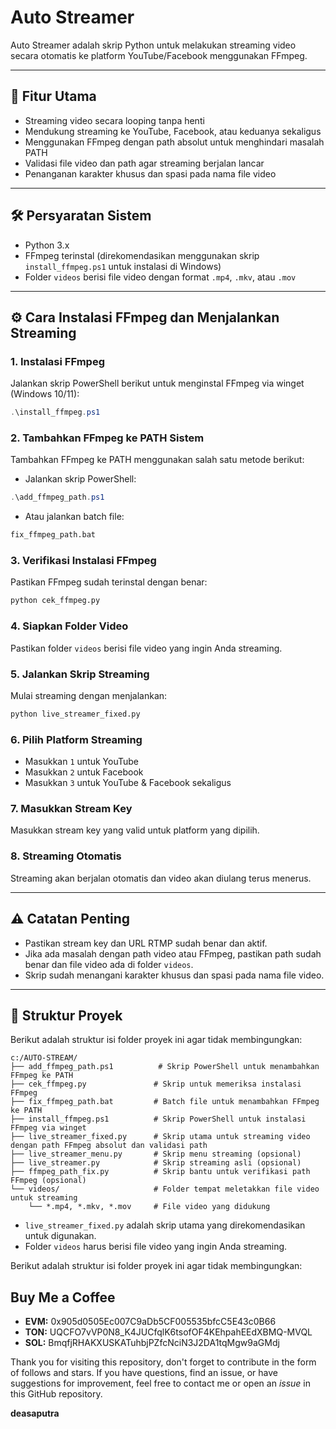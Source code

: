 # Auto Streamer

Auto Streamer adalah skrip Python untuk melakukan streaming video secara otomatis ke platform YouTube/Facebook menggunakan FFmpeg.

---

## 🚀 Fitur Utama
- Streaming video secara looping tanpa henti
- Mendukung streaming ke YouTube, Facebook, atau keduanya sekaligus
- Menggunakan FFmpeg dengan path absolut untuk menghindari masalah PATH
- Validasi file video dan path agar streaming berjalan lancar
- Penanganan karakter khusus dan spasi pada nama file video

---

## 🛠️ Persyaratan Sistem
- Python 3.x
- FFmpeg terinstal (direkomendasikan menggunakan skrip `install_ffmpeg.ps1` untuk instalasi di Windows)
- Folder `videos` berisi file video dengan format `.mp4`, `.mkv`, atau `.mov`

---

## ⚙️ Cara Instalasi FFmpeg dan Menjalankan Streaming

### 1. Instalasi FFmpeg
Jalankan skrip PowerShell berikut untuk menginstal FFmpeg via winget (Windows 10/11):
```powershell
.\install_ffmpeg.ps1
```

### 2. Tambahkan FFmpeg ke PATH Sistem
Tambahkan FFmpeg ke PATH menggunakan salah satu metode berikut:
- Jalankan skrip PowerShell:
```powershell
.\add_ffmpeg_path.ps1
```
- Atau jalankan batch file:
```cmd
fix_ffmpeg_path.bat
```

### 3. Verifikasi Instalasi FFmpeg
Pastikan FFmpeg sudah terinstal dengan benar:
```bash
python cek_ffmpeg.py
```

### 4. Siapkan Folder Video
Pastikan folder `videos` berisi file video yang ingin Anda streaming.

### 5. Jalankan Skrip Streaming
Mulai streaming dengan menjalankan:
```bash
python live_streamer_fixed.py
```

### 6. Pilih Platform Streaming
- Masukkan `1` untuk YouTube
- Masukkan `2` untuk Facebook
- Masukkan `3` untuk YouTube & Facebook sekaligus

### 7. Masukkan Stream Key
Masukkan stream key yang valid untuk platform yang dipilih.

### 8. Streaming Otomatis
Streaming akan berjalan otomatis dan video akan diulang terus menerus.

---

## ⚠️ Catatan Penting
- Pastikan stream key dan URL RTMP sudah benar dan aktif.
- Jika ada masalah dengan path video atau FFmpeg, pastikan path sudah benar dan file video ada di folder `videos`.
- Skrip sudah menangani karakter khusus dan spasi pada nama file video.

---

## 📁 Struktur Proyek
Berikut adalah struktur isi folder proyek ini agar tidak membingungkan:

```
c:/AUTO-STREAM/
├── add_ffmpeg_path.ps1          # Skrip PowerShell untuk menambahkan FFmpeg ke PATH
├── cek_ffmpeg.py               # Skrip untuk memeriksa instalasi FFmpeg
├── fix_ffmpeg_path.bat         # Batch file untuk menambahkan FFmpeg ke PATH
├── install_ffmpeg.ps1          # Skrip PowerShell untuk instalasi FFmpeg via winget
├── live_streamer_fixed.py      # Skrip utama untuk streaming video dengan path FFmpeg absolut dan validasi path
├── live_streamer_menu.py       # Skrip menu streaming (opsional)
├── live_streamer.py            # Skrip streaming asli (opsional)
├── ffmpeg_path_fix.py          # Skrip bantu untuk verifikasi path FFmpeg (opsional)
└── videos/                     # Folder tempat meletakkan file video untuk streaming
    └── *.mp4, *.mkv, *.mov     # File video yang didukung
```

- `live_streamer_fixed.py` adalah skrip utama yang direkomendasikan untuk digunakan.
- Folder `videos` harus berisi file video yang ingin Anda streaming.

Berikut adalah struktur isi folder proyek ini agar tidak membingungkan:


## Buy Me a Coffee

- **EVM:** 0x905d0505Ec007C9aDb5CF005535bfcC5E43c0B66
- **TON:** UQCFO7vVP0N8_K4JUCfqlK6tsofOF4KEhpahEEdXBMQ-MVQL
- **SOL:** BmqfjRHAKXUSKATuhbjPZfcNciN3J2DA1tqMgw9aGMdj

Thank you for visiting this repository, don't forget to contribute in the form of follows and stars.
If you have questions, find an issue, or have suggestions for improvement, feel free to contact me or open an *issue* in this GitHub repository.

**deasaputra**
